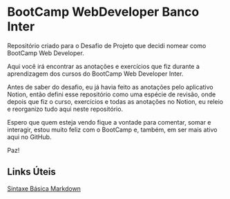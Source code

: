 # BootCamp WebDeveloper Banco Inter
Repositório criado para o Desafio de Projeto que decidi nomear como BootCamp Web Developer.

Aqui você irá encontrar as anotações e exercícios que fiz durante a aprendizagem dos cursos do BootCamp Web Developer Inter.

Antes de saber do desafio, eu já havia feito as anotações pelo aplicativo Notion, então defini esse repositório como uma espécie de revisão, onde depois que fiz o curso, exercícios e todas as anotações no Notion, eu releio e reorganizo tudo aqui neste repositório.

Espero que quem esteja vendo fique a vontade para comentar, somar e interagir, estou muito feliz com o BootCamp e, também, em ser mais ativo aqui no GitHub.

Paz!

## Links Úteis
[Sintaxe Básica Markdown](https://www.markdownguide.org/basic-syntax/)
